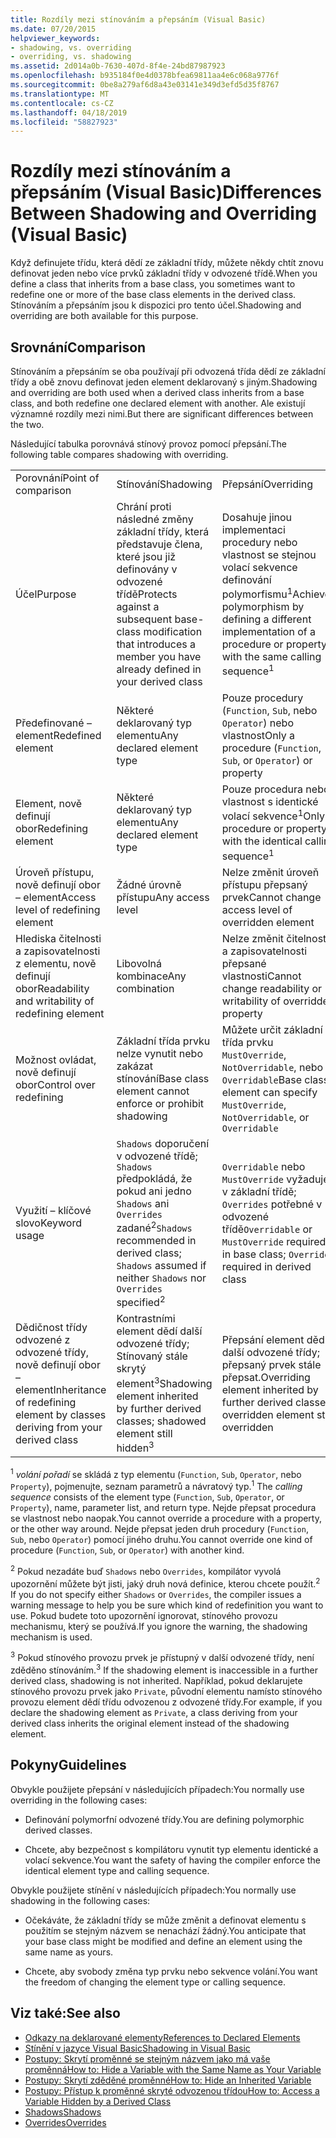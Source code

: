 ```yaml
---
title: Rozdíly mezi stínováním a přepsáním (Visual Basic)
ms.date: 07/20/2015
helpviewer_keywords:
- shadowing, vs. overriding
- overriding, vs. shadowing
ms.assetid: 2d014a0b-7630-407d-8f4e-24bd87987923
ms.openlocfilehash: b935184f0e4d0378bfea69811aa4e6c068a9776f
ms.sourcegitcommit: 0be8a279af6d8a43e03141e349d3efd5d35f8767
ms.translationtype: MT
ms.contentlocale: cs-CZ
ms.lasthandoff: 04/18/2019
ms.locfileid: "58827923"
---
```

# <a name="differences-between-shadowing-and-overriding-visual-basic"></a><span data-ttu-id="f90d5-102">Rozdíly mezi stínováním a přepsáním (Visual Basic)</span><span class="sxs-lookup"><span data-stu-id="f90d5-102">Differences Between Shadowing and Overriding (Visual Basic)</span></span>
<span data-ttu-id="f90d5-103">Když definujete třídu, která dědí ze základní třídy, můžete někdy chtít znovu definovat jeden nebo více prvků základní třídy v odvozené třídě.</span><span class="sxs-lookup"><span data-stu-id="f90d5-103">When you define a class that inherits from a base class, you sometimes want to redefine one or more of the base class elements in the derived class.</span></span> <span data-ttu-id="f90d5-104">Stínováním a přepsáním jsou k dispozici pro tento účel.</span><span class="sxs-lookup"><span data-stu-id="f90d5-104">Shadowing and overriding are both available for this purpose.</span></span>  
  
## <a name="comparison"></a><span data-ttu-id="f90d5-105">Srovnání</span><span class="sxs-lookup"><span data-stu-id="f90d5-105">Comparison</span></span>  
 <span data-ttu-id="f90d5-106">Stínováním a přepsáním se oba používají při odvozená třída dědí ze základní třídy a obě znovu definovat jeden element deklarovaný s jiným.</span><span class="sxs-lookup"><span data-stu-id="f90d5-106">Shadowing and overriding are both used when a derived class inherits from a base class, and both redefine one declared element with another.</span></span> <span data-ttu-id="f90d5-107">Ale existují významné rozdíly mezi nimi.</span><span class="sxs-lookup"><span data-stu-id="f90d5-107">But there are significant differences between the two.</span></span>  
  
 <span data-ttu-id="f90d5-108">Následující tabulka porovnává stínový provoz pomocí přepsání.</span><span class="sxs-lookup"><span data-stu-id="f90d5-108">The following table compares shadowing with overriding.</span></span>  
  
||||  
|---|---|---|  
|<span data-ttu-id="f90d5-109">Porovnání</span><span class="sxs-lookup"><span data-stu-id="f90d5-109">Point of comparison</span></span>|<span data-ttu-id="f90d5-110">Stínování</span><span class="sxs-lookup"><span data-stu-id="f90d5-110">Shadowing</span></span>|<span data-ttu-id="f90d5-111">Přepsání</span><span class="sxs-lookup"><span data-stu-id="f90d5-111">Overriding</span></span>|  
|<span data-ttu-id="f90d5-112">Účel</span><span class="sxs-lookup"><span data-stu-id="f90d5-112">Purpose</span></span>|<span data-ttu-id="f90d5-113">Chrání proti následné změny základní třídy, která představuje člena, které jsou již definovány v odvozené třídě</span><span class="sxs-lookup"><span data-stu-id="f90d5-113">Protects against a subsequent base-class modification that introduces a member you have already defined in your derived class</span></span>|<span data-ttu-id="f90d5-114">Dosahuje jinou implementaci procedury nebo vlastnost se stejnou volací sekvence definování polymorfismu<sup>1</sup></span><span class="sxs-lookup"><span data-stu-id="f90d5-114">Achieves polymorphism by defining a different implementation of a procedure or property with the same calling sequence<sup>1</sup></span></span>|  
|<span data-ttu-id="f90d5-115">Předefinované – element</span><span class="sxs-lookup"><span data-stu-id="f90d5-115">Redefined element</span></span>|<span data-ttu-id="f90d5-116">Některé deklarovaný typ elementu</span><span class="sxs-lookup"><span data-stu-id="f90d5-116">Any declared element type</span></span>|<span data-ttu-id="f90d5-117">Pouze procedury (`Function`, `Sub`, nebo `Operator`) nebo vlastnost</span><span class="sxs-lookup"><span data-stu-id="f90d5-117">Only a procedure (`Function`, `Sub`, or `Operator`) or property</span></span>|  
|<span data-ttu-id="f90d5-118">Element, nově definují obor</span><span class="sxs-lookup"><span data-stu-id="f90d5-118">Redefining element</span></span>|<span data-ttu-id="f90d5-119">Některé deklarovaný typ elementu</span><span class="sxs-lookup"><span data-stu-id="f90d5-119">Any declared element type</span></span>|<span data-ttu-id="f90d5-120">Pouze procedura nebo vlastnost s identické volací sekvence<sup>1</sup></span><span class="sxs-lookup"><span data-stu-id="f90d5-120">Only a procedure or property with the identical calling sequence<sup>1</sup></span></span>|  
|<span data-ttu-id="f90d5-121">Úroveň přístupu, nově definují obor – element</span><span class="sxs-lookup"><span data-stu-id="f90d5-121">Access level of redefining element</span></span>|<span data-ttu-id="f90d5-122">Žádné úrovně přístupu</span><span class="sxs-lookup"><span data-stu-id="f90d5-122">Any access level</span></span>|<span data-ttu-id="f90d5-123">Nelze změnit úroveň přístupu přepsaný prvek</span><span class="sxs-lookup"><span data-stu-id="f90d5-123">Cannot change access level of overridden element</span></span>|  
|<span data-ttu-id="f90d5-124">Hlediska čitelnosti a zapisovatelnosti z elementu, nově definují obor</span><span class="sxs-lookup"><span data-stu-id="f90d5-124">Readability and writability of redefining element</span></span>|<span data-ttu-id="f90d5-125">Libovolná kombinace</span><span class="sxs-lookup"><span data-stu-id="f90d5-125">Any combination</span></span>|<span data-ttu-id="f90d5-126">Nelze změnit čitelnosti a zapisovatelnosti přepsané vlastnosti</span><span class="sxs-lookup"><span data-stu-id="f90d5-126">Cannot change readability or writability of overridden property</span></span>|  
|<span data-ttu-id="f90d5-127">Možnost ovládat, nově definují obor</span><span class="sxs-lookup"><span data-stu-id="f90d5-127">Control over redefining</span></span>|<span data-ttu-id="f90d5-128">Základní třída prvku nelze vynutit nebo zakázat stínování</span><span class="sxs-lookup"><span data-stu-id="f90d5-128">Base class element cannot enforce or prohibit shadowing</span></span>|<span data-ttu-id="f90d5-129">Můžete určit základní třída prvku `MustOverride`, `NotOverridable`, nebo `Overridable`</span><span class="sxs-lookup"><span data-stu-id="f90d5-129">Base class element can specify `MustOverride`, `NotOverridable`, or `Overridable`</span></span>|  
|<span data-ttu-id="f90d5-130">Využití – klíčové slovo</span><span class="sxs-lookup"><span data-stu-id="f90d5-130">Keyword usage</span></span>|<span data-ttu-id="f90d5-131">`Shadows` doporučení v odvozené třídě; `Shadows` předpokládá, že pokud ani jedno `Shadows` ani `Overrides` zadané<sup>2</sup></span><span class="sxs-lookup"><span data-stu-id="f90d5-131">`Shadows` recommended in derived class; `Shadows` assumed if neither `Shadows` nor `Overrides` specified<sup>2</sup></span></span>|<span data-ttu-id="f90d5-132">`Overridable` nebo `MustOverride` vyžaduje v základní třídě; `Overrides` potřebné v odvozené třídě</span><span class="sxs-lookup"><span data-stu-id="f90d5-132">`Overridable` or `MustOverride` required in base class; `Overrides` required in derived class</span></span>|  
|<span data-ttu-id="f90d5-133">Dědičnost třídy odvozené z odvozené třídy, nově definují obor – element</span><span class="sxs-lookup"><span data-stu-id="f90d5-133">Inheritance of redefining element by classes deriving from your derived class</span></span>|<span data-ttu-id="f90d5-134">Kontrastními element dědí další odvozené třídy; Stínovaný stále skrytý element<sup>3</sup></span><span class="sxs-lookup"><span data-stu-id="f90d5-134">Shadowing element inherited by further derived classes; shadowed element still hidden<sup>3</sup></span></span>|<span data-ttu-id="f90d5-135">Přepsání element dědí další odvozené třídy; přepsaný prvek stále přepsat.</span><span class="sxs-lookup"><span data-stu-id="f90d5-135">Overriding element inherited by further derived classes; overridden element still overridden</span></span>|  
  
 <span data-ttu-id="f90d5-136"><sup>1</sup> *volání pořadí* se skládá z typ elementu (`Function`, `Sub`, `Operator`, nebo `Property`), pojmenujte, seznam parametrů a návratový typ.</span><span class="sxs-lookup"><span data-stu-id="f90d5-136"><sup>1</sup> The *calling sequence* consists of the element type (`Function`, `Sub`, `Operator`, or `Property`), name, parameter list, and return type.</span></span> <span data-ttu-id="f90d5-137">Nejde přepsat procedura se vlastnost nebo naopak.</span><span class="sxs-lookup"><span data-stu-id="f90d5-137">You cannot override a procedure with a property, or the other way around.</span></span> <span data-ttu-id="f90d5-138">Nejde přepsat jeden druh procedury (`Function`, `Sub`, nebo `Operator`) pomocí jiného druhu.</span><span class="sxs-lookup"><span data-stu-id="f90d5-138">You cannot override one kind of procedure (`Function`, `Sub`, or `Operator`) with another kind.</span></span>  
  
 <span data-ttu-id="f90d5-139"><sup>2</sup> Pokud nezadáte buď `Shadows` nebo `Overrides`, kompilátor vyvolá upozornění můžete být jisti, jaký druh nová definice, kterou chcete použít.</span><span class="sxs-lookup"><span data-stu-id="f90d5-139"><sup>2</sup> If you do not specify either `Shadows` or `Overrides`, the compiler issues a warning message to help you be sure which kind of redefinition you want to use.</span></span> <span data-ttu-id="f90d5-140">Pokud budete toto upozornění ignorovat, stínového provozu mechanismu, který se používá.</span><span class="sxs-lookup"><span data-stu-id="f90d5-140">If you ignore the warning, the shadowing mechanism is used.</span></span>  
  
 <span data-ttu-id="f90d5-141"><sup>3</sup> Pokud stínového provozu prvek je přístupný v další odvozené třídy, není zděděno stínováním.</span><span class="sxs-lookup"><span data-stu-id="f90d5-141"><sup>3</sup> If the shadowing element is inaccessible in a further derived class, shadowing is not inherited.</span></span> <span data-ttu-id="f90d5-142">Například, pokud deklarujete stínového provozu prvek jako `Private`, původní elementu namísto stínového provozu element dědí třídu odvozenou z odvozené třídy.</span><span class="sxs-lookup"><span data-stu-id="f90d5-142">For example, if you declare the shadowing element as `Private`, a class deriving from your derived class inherits the original element instead of the shadowing element.</span></span>  
  
## <a name="guidelines"></a><span data-ttu-id="f90d5-143">Pokyny</span><span class="sxs-lookup"><span data-stu-id="f90d5-143">Guidelines</span></span>  
 <span data-ttu-id="f90d5-144">Obvykle použijete přepsání v následujících případech:</span><span class="sxs-lookup"><span data-stu-id="f90d5-144">You normally use overriding in the following cases:</span></span>  
  
-   <span data-ttu-id="f90d5-145">Definování polymorfní odvozené třídy.</span><span class="sxs-lookup"><span data-stu-id="f90d5-145">You are defining polymorphic derived classes.</span></span>  
  
-   <span data-ttu-id="f90d5-146">Chcete, aby bezpečnost s kompilátoru vynutit typ elementu identické a volací sekvence.</span><span class="sxs-lookup"><span data-stu-id="f90d5-146">You want the safety of having the compiler enforce the identical element type and calling sequence.</span></span>  
  
 <span data-ttu-id="f90d5-147">Obvykle použijete stínění v následujících případech:</span><span class="sxs-lookup"><span data-stu-id="f90d5-147">You normally use shadowing in the following cases:</span></span>  
  
-   <span data-ttu-id="f90d5-148">Očekáváte, že základní třídy se může změnit a definovat elementu s použitím se stejným názvem se nenachází žádný.</span><span class="sxs-lookup"><span data-stu-id="f90d5-148">You anticipate that your base class might be modified and define an element using the same name as yours.</span></span>  
  
-   <span data-ttu-id="f90d5-149">Chcete, aby svobody změna typ prvku nebo sekvence volání.</span><span class="sxs-lookup"><span data-stu-id="f90d5-149">You want the freedom of changing the element type or calling sequence.</span></span>  
  
## <a name="see-also"></a><span data-ttu-id="f90d5-150">Viz také:</span><span class="sxs-lookup"><span data-stu-id="f90d5-150">See also</span></span>

- [<span data-ttu-id="f90d5-151">Odkazy na deklarované elementy</span><span class="sxs-lookup"><span data-stu-id="f90d5-151">References to Declared Elements</span></span>](../../../../visual-basic/programming-guide/language-features/declared-elements/references-to-declared-elements.md)
- [<span data-ttu-id="f90d5-152">Stínění v jazyce Visual Basic</span><span class="sxs-lookup"><span data-stu-id="f90d5-152">Shadowing in Visual Basic</span></span>](../../../../visual-basic/programming-guide/language-features/declared-elements/shadowing.md)
- [<span data-ttu-id="f90d5-153">Postupy: Skrytí proměnné se stejným názvem jako má vaše proměnná</span><span class="sxs-lookup"><span data-stu-id="f90d5-153">How to: Hide a Variable with the Same Name as Your Variable</span></span>](../../../../visual-basic/programming-guide/language-features/declared-elements/how-to-hide-a-variable-with-the-same-name-as-your-variable.md)
- [<span data-ttu-id="f90d5-154">Postupy: Skrytí zděděné proměnné</span><span class="sxs-lookup"><span data-stu-id="f90d5-154">How to: Hide an Inherited Variable</span></span>](../../../../visual-basic/programming-guide/language-features/declared-elements/how-to-hide-an-inherited-variable.md)
- [<span data-ttu-id="f90d5-155">Postupy: Přístup k proměnné skryté odvozenou třídou</span><span class="sxs-lookup"><span data-stu-id="f90d5-155">How to: Access a Variable Hidden by a Derived Class</span></span>](../../../../visual-basic/programming-guide/language-features/declared-elements/how-to-access-a-variable-hidden-by-a-derived-class.md)
- [<span data-ttu-id="f90d5-156">Shadows</span><span class="sxs-lookup"><span data-stu-id="f90d5-156">Shadows</span></span>](../../../../visual-basic/language-reference/modifiers/shadows.md)
- [<span data-ttu-id="f90d5-157">Overrides</span><span class="sxs-lookup"><span data-stu-id="f90d5-157">Overrides</span></span>](../../../../visual-basic/language-reference/modifiers/overrides.md)
